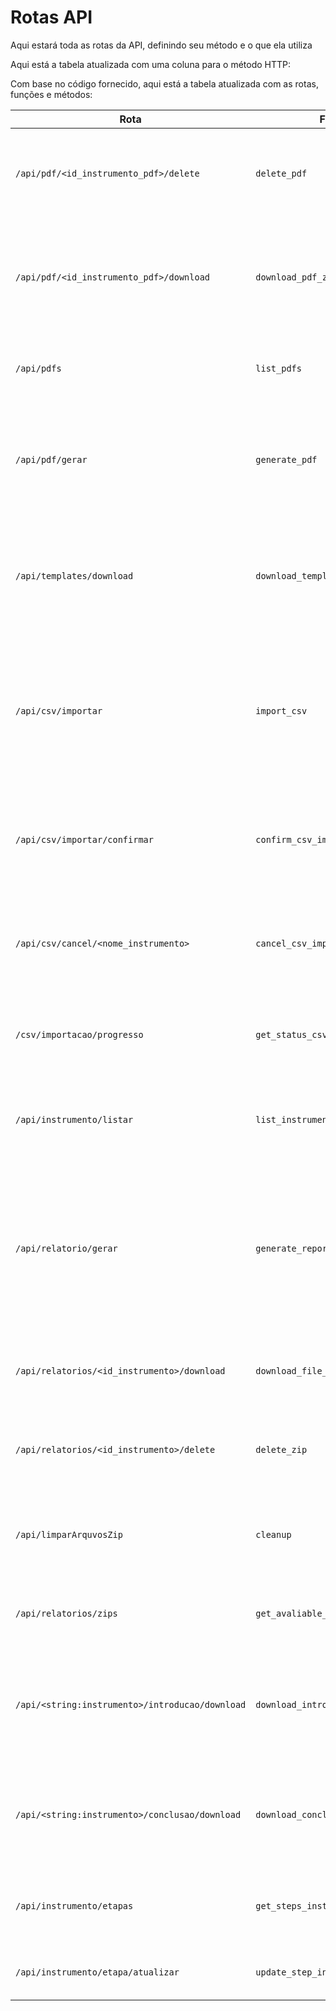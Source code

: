 # Rotas API

Aqui estará toda as rotas da API, definindo seu método e o que ela utiliza

Aqui está a tabela atualizada com uma coluna para o método HTTP:

Com base no código fornecido, aqui está a tabela atualizada com as rotas, funções e métodos:

| Rota | Função | Método | Descrição |
|------|--------|--------|-----------|
| `/api/pdf/<id_instrumento_pdf>/delete` | `delete_pdf` | DELETE | Deleta o arquivo zip contendo os PDFs de acordo com o ID do instrumento. |
| `/api/pdf/<id_instrumento_pdf>/download` | `download_pdf_zip` | GET | Realiza o download do arquivo zip contendo os PDFs gerados para o instrumento escolhido. |
| `/api/pdfs` | `list_pdfs` | GET | Lista os PDFs temporários disponíveis para download. |
| `/api/pdf/gerar` | `generate_pdf` | POST | Recebe um arquivo zip e envia para uma API em GO que realiza a geração de PDFs dos relatórios. |
| `/api/templates/download` | `download_templates_intro_concl` | GET | Realiza o download do arquivo .md contendo os templates de introdução conclusão dos tipos de instrumentos. |
| `/api/csv/importar` | `import_csv` | POST | Importa o instrumento para o backend, retornando o header do instrumento para comparação com o header correto. |
| `/api/csv/importar/confirmar` | `confirm_csv_importation` | POST | Confirma a importação do instrumento após a verificação do header pelo usuário. |
| `/api/csv/cancel/<nome_instrumento>` | `cancel_csv_importation` | DELETE | Cancela a importação removendo os arquivos que foram alocados em nosso sistema. |
| `/csv/importacao/progresso` | `get_status_csv_import` | GET | Verifica o status do instrumento que está sendo processado. |
| `/api/instrumento/listar` | `list_instrumentos` | GET | Lista os instrumentos disponíveis no banco MongoDB para o usuário. |
| `/api/relatorio/gerar` | `generate_reports` | POST | Gera relatórios para um instrumento específico, requerendo: ano do instrumento, introdução e conclusão do modal, e nome do instrumento. |
| `/api/relatorios/<id_instrumento>/download` | `download_file_zip` | GET | Realiza o download do arquivo zip contendo os relatórios gerados. |
| `/api/relatorios/<id_instrumento>/delete` | `delete_zip` | DELETE | Deleta o arquivo zip de relatórios com base no ID do instrumento. |
| `/api/limparArquvosZip` | `cleanup` | POST | Remove os arquivos zip temporários que foram gerados há mais de 24 horas. |
| `/api/relatorios/zips` | `get_avaliable_zips` | GET | Lista todos os arquivos zip de relatórios disponíveis. |
| `/api/<string:instrumento>/introducao/download` | `download_introducao_instrumentos` | GET | Faz download do arquivo markdown da introdução do instrumento que será gerado. |
| `/api/<string:instrumento>/conclusao/download` | `download_conclusao_instrumentos` | GET | Faz download do arquivo markdown da conclusão do instrumento que será gerado. |
| `/api/instrumento/etapas` | `get_steps_instrument` | POST | Lista as etapas já finalizadas de um instrumento específico. |
| `/api/instrumento/etapa/atualizar` | `update_step_instrument` | POST | Atualiza as etapas do instrumento selecionado. |